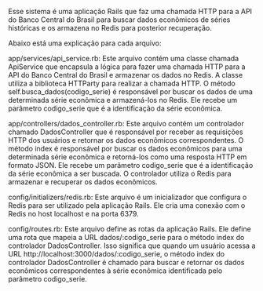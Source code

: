 Esse sistema é uma aplicação Rails que faz uma chamada HTTP para a API do Banco Central do Brasil para buscar dados econômicos de séries históricas e os armazena no Redis para posterior recuperação.

Abaixo está uma explicação para cada arquivo:

app/services/api_service.rb: Este arquivo contém uma classe chamada ApiService que encapsula a lógica para fazer uma chamada HTTP para a API do Banco Central do Brasil e armazenar os dados no Redis. A classe utiliza a biblioteca HTTParty para realizar a chamada HTTP. O método self.busca_dados(codigo_serie) é responsável por buscar os dados de uma determinada série econômica e armazená-los no Redis. Ele recebe um parâmetro codigo_serie que é a identificação da série econômica.

app/controllers/dados_controller.rb: Este arquivo contém um controlador chamado DadosController que é responsável por receber as requisições HTTP dos usuários e retornar os dados econômicos correspondentes. O método index é responsável por buscar os dados econômicos para uma determinada série econômica e retorná-los como uma resposta HTTP em formato JSON. Ele recebe um parâmetro codigo_serie que é a identificação da série econômica a ser buscada. O controlador utiliza o Redis para armazenar e recuperar os dados econômicos.

config/initializers/redis.rb: Este arquivo é um inicializador que configura o Redis para ser utilizado pela aplicação Rails. Ele cria uma conexão com o Redis no host localhost e na porta 6379.

config/routes.rb: Este arquivo define as rotas da aplicação Rails. Ele define uma rota que mapeia a URL dados/:codigo_serie para o método index do controlador DadosController. Isso significa que quando um usuário acessa a URL http://localhost:3000/dados/:codigo_serie, o método index do controlador DadosController é chamado para buscar e retornar os dados econômicos correspondentes à série econômica identificada pelo parâmetro codigo_serie.